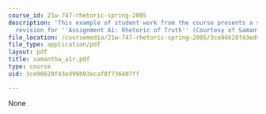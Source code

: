 ```yaml
---
course_id: 21w-747-rhetoric-spring-2005
description: 'This example of student work from the course presents a student''s final
  revision for ''Assignment A1: Rhetoric of Truth'' (Courtesy of Samantha Weiss).'
file_location: /coursemedia/21w-747-rhetoric-spring-2005/3ce96628f43ed99b93ecaf8f736407ff_samantha_a1r.pdf
file_type: application/pdf
layout: pdf
title: samantha_a1r.pdf
type: course
uid: 3ce96628f43ed99b93ecaf8f736407ff

---
```

None